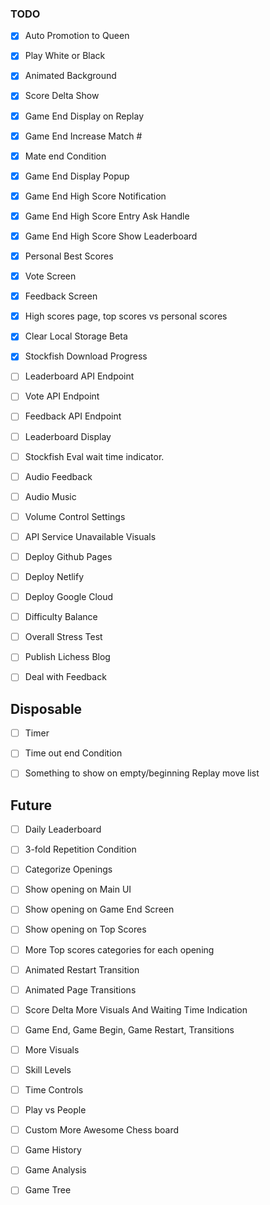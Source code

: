 ### TODO

* [x] Auto Promotion to Queen
* [x] Play White or Black
* [x] Animated Background
* [x] Score Delta Show
* [x] Game End Display on Replay
* [x] Game End Increase Match #
* [x] Mate end Condition

* [x] Game End Display Popup
* [x] Game End High Score Notification
* [x] Game End High Score Entry Ask Handle
* [x] Game End High Score Show Leaderboard
* [x] Personal Best Scores

* [x] Vote Screen
* [x] Feedback Screen

* [x] High scores page, top scores vs personal scores

* [x] Clear Local Storage Beta
* [x] Stockfish Download Progress

* [ ] Leaderboard API Endpoint
* [ ] Vote API Endpoint
* [ ] Feedback API Endpoint
* [ ] Leaderboard Display


* [ ] Stockfish Eval wait time indicator.


* [ ] Audio Feedback
* [ ] Audio Music
* [ ] Volume Control Settings


* [ ] API Service Unavailable Visuals

* [ ] Deploy Github Pages
* [ ] Deploy Netlify
* [ ] Deploy Google Cloud

* [ ] Difficulty Balance
* [ ] Overall Stress Test
* [ ] Publish Lichess Blog
* [ ] Deal with Feedback

## Disposable

* [ ] Timer
* [ ] Time out end Condition
* [ ] Something to show on empty/beginning Replay move list


## Future

* [ ] Daily Leaderboard

* [ ] 3-fold Repetition Condition

* [ ] Categorize Openings
* [ ] Show opening on Main UI
* [ ] Show opening on Game End Screen
* [ ] Show opening on Top Scores
* [ ] More Top scores categories for each opening

* [ ] Animated Restart Transition
* [ ] Animated Page Transitions
* [ ] Score Delta More Visuals And Waiting Time Indication
* [ ] Game End, Game Begin, Game Restart, Transitions


* [ ] More Visuals
* [ ] Skill Levels
* [ ] Time Controls
* [ ] Play vs People
* [ ] Custom More Awesome Chess board
* [ ] Game History
* [ ] Game Analysis
* [ ] Game Tree